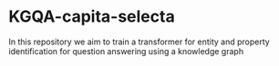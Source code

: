 # KGQA-capita-selecta
In this repository we aim to train a transformer for entity and property identification for question answering using a knowledge graph
